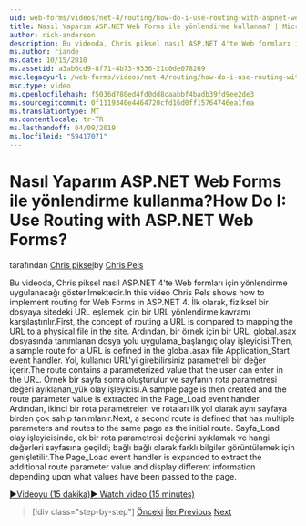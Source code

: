 ```yaml
---
uid: web-forms/videos/net-4/routing/how-do-i-use-routing-with-aspnet-web-forms
title: Nasıl Yaparım ASP.NET Web Forms ile yönlendirme kullanma? | Microsoft Docs
author: rick-anderson
description: Bu videoda, Chris piksel nasıl ASP.NET 4'te Web formları için yönlendirme uygulanacağı gösterilmektedir. İlk olarak, bir p için URL eşlemek için bir URL yönlendirme kavramı karşılaştırılır...
ms.author: riande
ms.date: 10/15/2010
ms.assetid: a3ab6cd9-8f71-4b73-9336-21c0de078269
msc.legacyurl: /web-forms/videos/net-4/routing/how-do-i-use-routing-with-aspnet-web-forms
msc.type: video
ms.openlocfilehash: f5036d780ed4fd0dd8caabbf4badb39fd9ee2de3
ms.sourcegitcommit: 0f1119340e4464720cfd16d0ff15764746ea1fea
ms.translationtype: MT
ms.contentlocale: tr-TR
ms.lasthandoff: 04/09/2019
ms.locfileid: "59417071"
---
```

# <a name="how-do-i-use-routing-with-aspnet-web-forms"></a><span data-ttu-id="5c53a-105">Nasıl Yaparım ASP.NET Web Forms ile yönlendirme kullanma?</span><span class="sxs-lookup"><span data-stu-id="5c53a-105">How Do I: Use Routing with ASP.NET Web Forms?</span></span>

<span data-ttu-id="5c53a-106">tarafından [Chris piksel](https://twitter.com/chrispels)</span><span class="sxs-lookup"><span data-stu-id="5c53a-106">by [Chris Pels](https://twitter.com/chrispels)</span></span>

<span data-ttu-id="5c53a-107">Bu videoda, Chris piksel nasıl ASP.NET 4'te Web formları için yönlendirme uygulanacağı gösterilmektedir.</span><span class="sxs-lookup"><span data-stu-id="5c53a-107">In this video Chris Pels shows how to implement routing for Web Forms in ASP.NET 4.</span></span> <span data-ttu-id="5c53a-108">İlk olarak, fiziksel bir dosyaya sitedeki URL eşlemek için bir URL yönlendirme kavramı karşılaştırılır.</span><span class="sxs-lookup"><span data-stu-id="5c53a-108">First, the concept of routing a URL is compared to mapping the URL to a physical file in the site.</span></span> <span data-ttu-id="5c53a-109">Ardından, bir örnek için bir URL, global.asax dosyasında tanımlanan dosya yolu uygulama\_başlangıç olay işleyicisi.</span><span class="sxs-lookup"><span data-stu-id="5c53a-109">Then, a sample route for a URL is defined in the global.asax file Application\_Start event handler.</span></span> <span data-ttu-id="5c53a-110">Yol, kullanıcı URL'yi girebilirsiniz parametreli bir değer içerir.</span><span class="sxs-lookup"><span data-stu-id="5c53a-110">The route contains a parameterized value that the user can enter in the URL.</span></span> <span data-ttu-id="5c53a-111">Örnek bir sayfa sonra oluşturulur ve sayfanın rota parametresi değeri ayıklanan\_yük olay işleyicisi.</span><span class="sxs-lookup"><span data-stu-id="5c53a-111">A sample page is then created and the route parameter value is extracted in the Page\_Load event handler.</span></span> <span data-ttu-id="5c53a-112">Ardından, ikinci bir rota parametreleri ve rotaları ilk yol olarak aynı sayfaya birden çok sahip tanımlanır.</span><span class="sxs-lookup"><span data-stu-id="5c53a-112">Next, a second route is defined that has multiple parameters and routes to the same page as the initial route.</span></span> <span data-ttu-id="5c53a-113">Sayfa\_Load olay işleyicisinde, ek bir rota parametresi değerini ayıklamak ve hangi değerleri sayfasına geçildi; bağlı bağlı olarak farklı bilgiler görüntülemek için genişletilir.</span><span class="sxs-lookup"><span data-stu-id="5c53a-113">The Page\_Load event handler is expanded to extract the additional route parameter value and display different information depending upon what values have been passed to the page.</span></span>

[<span data-ttu-id="5c53a-114">&#9654;Videoyu (15 dakika)</span><span class="sxs-lookup"><span data-stu-id="5c53a-114">&#9654; Watch video (15 minutes)</span></span>](https://channel9.msdn.com/Blogs/ASP-NET-Site-Videos/how-do-i-use-routing-with-aspnet-web-forms)

> [!div class="step-by-step"]
> <span data-ttu-id="5c53a-115">[Önceki](aspnet-4-quick-hit-outbound-webforms-routing.md)
> [İleri](how-do-i-work-with-urls-in-aspnet-routing.md)</span><span class="sxs-lookup"><span data-stu-id="5c53a-115">[Previous](aspnet-4-quick-hit-outbound-webforms-routing.md)
[Next](how-do-i-work-with-urls-in-aspnet-routing.md)</span></span>
